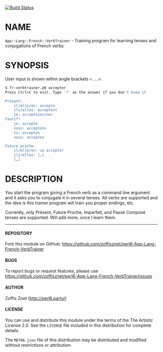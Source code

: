 [![Build Status](https://travis-ci.org/zoffixznet/perl6-App-Lang-French-VerbTrainer.svg)](https://travis-ci.org/zoffixznet/perl6-App-Lang-French-VerbTrainer)

# NAME

`App::Lang::French::VerbTrainer` - Training program for learning tenses and conjugations of French verbs

# SYNOPSIS

User input is shown within angle brackets `<...>`:

```bash
$ fr-verbtrainer.p6 accepter
Press Ctrl+C to exit. Type '?' as the answer if you don't know it

Présent:
    il/elle/on: accepte
    ils/elles: acceptent
    je: accepteiosiner
Fautif!
    je: accepte
    nous: acceptons
    tu: acceptes
    vous: acceptez

Future proche:
    il/elle/on: va accepter
    ils/elles: […]
    […]
```

# DESCRIPTION

You start the program giving a French verb as a command line argument and it asks you to conjugate
it in several tenses. All verbs are supported and the idea is this trainer program will train you
proper endings, etc.

Currently, only Présent, Future Proche, Imparfait, and Passé Composé tenses
are supported. Will add more, once I learn them.

----

#### REPOSITORY

Fork this module on GitHub:
https://github.com/zoffixznet/perl6-App-Lang-French-VerbTrainer

#### BUGS

To report bugs or request features, please use
https://github.com/zoffixznet/perl6-App-Lang-French-VerbTrainer/issues

#### AUTHOR

Zoffix Znet (http://perl6.party/)

#### LICENSE

You can use and distribute this module under the terms of the
The Artistic License 2.0. See the `LICENSE` file included in this
distribution for complete details.

The `META6.json` file of this distribution may be distributed and modified
without restrictions or attribution.
